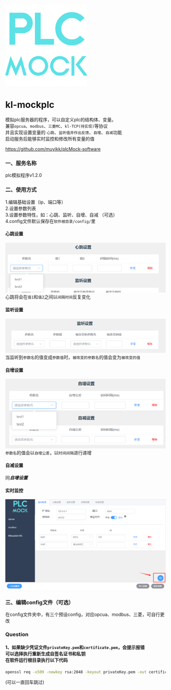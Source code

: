 ![image](public/icon.png)
# kl-mockplc
模拟plc服务器的程序，可以自定义plc的结构体、变量。<br>兼容`opcua`、`modbus`、`三菱MC`、`kl-TCP(待实现)`等协议<br>并且实现设置变量的 `心跳`、`监听值并作出反馈`、`自增`、`自减`功能<br>启动服务后能够实时监控和修改所有变量的值

https://github.com/muyikk/plcMock-software
### 一、服务名称
plc模拟程序v1.2.0
	
### 二、使用方式
1.编辑基础设置（ip、端口等）<br>
2.设置参数列表<br>
3.设置参数特性，如：心跳、监听、自增、自减 （可选）<br>
4.config文件默认保存在`软件根目录/config/`里
#### 心跳设置
![image](IMAGE/pic1.png)
<br>心跳将会在`值1`和`值2`之间以`间隔时间`反复变化
#### 监听设置
![image](IMAGE/pic2.png)
<br>当监听到`参数名`的值变成`参数值`时，`被改变的参数名`的值会变为`被改变的值`
#### 自增设置
![image](IMAGE/pic3.png)
<br>`参数名`的值会以`自增公差`，以`时间间隔`进行递增
#### 自减设置
同***自增设置***
#### 实时监控
![image](IMAGE/pic4.png)
### 三、编辑config文件（可选）
在config文件夹中，有三个预设config，对应opcua、modbus、三菱，可自行更改

### Question
#### 1、如果缺少凭证文件`privateKey.pem`和`certificate.pem`，会提示报错<br>可以选择执行重新生成自签名证书和私钥<br>在软件运行根目录执行以下代码
```bash
openssl req -x509 -newkey rsa:2048 -keyout privateKey.pem -out certificate.pem -days 365 -nodes
```
(可以一直回车跳过)
